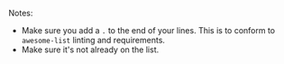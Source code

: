
Notes: 
* Make sure you add a `.` to the end of your lines. This is to conform to `awesome-list` linting and requirements.
* Make sure it's not already on the list. 
